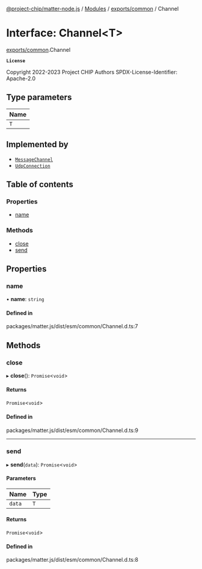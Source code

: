 [@project-chip/matter-node.js](../README.md) / [Modules](../modules.md) / [exports/common](../modules/exports_common.md) / Channel

# Interface: Channel\<T\>

[exports/common](../modules/exports_common.md).Channel

**`License`**

Copyright 2022-2023 Project CHIP Authors
SPDX-License-Identifier: Apache-2.0

## Type parameters

| Name |
| :------ |
| `T` |

## Implemented by

- [`MessageChannel`](../classes/exports_protocol.MessageChannel.md)
- [`UdpConnection`](../classes/export._internal_.UdpConnection.md)

## Table of contents

### Properties

- [name](exports_common.Channel.md#name)

### Methods

- [close](exports_common.Channel.md#close)
- [send](exports_common.Channel.md#send)

## Properties

### name

• **name**: `string`

#### Defined in

packages/matter.js/dist/esm/common/Channel.d.ts:7

## Methods

### close

▸ **close**(): `Promise`\<`void`\>

#### Returns

`Promise`\<`void`\>

#### Defined in

packages/matter.js/dist/esm/common/Channel.d.ts:9

___

### send

▸ **send**(`data`): `Promise`\<`void`\>

#### Parameters

| Name | Type |
| :------ | :------ |
| `data` | `T` |

#### Returns

`Promise`\<`void`\>

#### Defined in

packages/matter.js/dist/esm/common/Channel.d.ts:8
